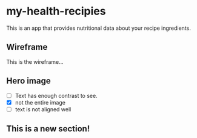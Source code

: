# my-health-recipies

This is an app that provides nutritional data about your recipe ingredients.

## Wireframe

This is the wireframe...

## Hero image

- [ ] Text has enough contrast to see.
- [x] not the entire image
- [ ] text is not aligned well

## This is a new section!
